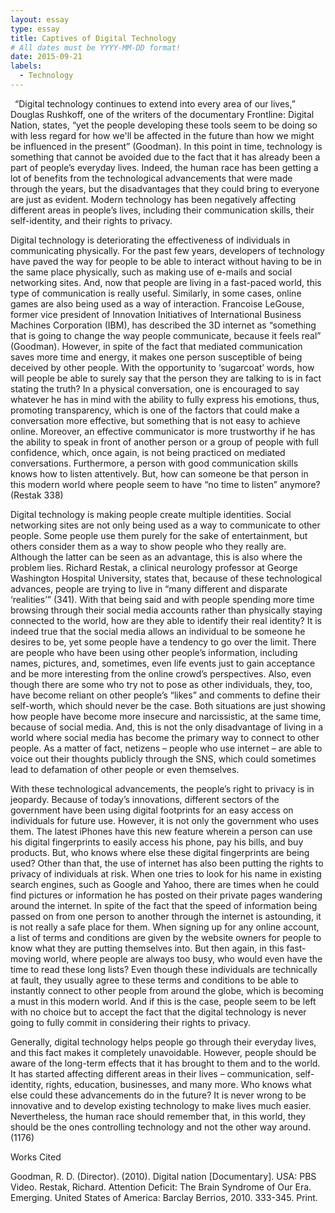 ```yaml
---
layout: essay
type: essay
title: Captives of Digital Technology
# All dates must be YYYY-MM-DD format!
date: 2015-09-21
labels:
  - Technology
---
```


<p>&ensp;“Digital technology continues to extend into every area of our lives,” Douglas Rushkoff, one of the writers of the documentary Frontline: Digital Nation, states, “yet the people developing these tools seem to be doing so with less regard for how we'll be affected in the future than how we might be influenced in the present” (Goodman). In this point in time, technology is something that cannot be avoided due to the fact that it has already been a part of people’s everyday lives. Indeed, the human race has been getting a lot of benefits from the technological advancements that were made through the years, but the disadvantages that they could bring to everyone are just as evident. Modern technology has been negatively affecting different areas in people’s lives, including their communication skills, their self-identity, and their rights to privacy.</p>

Digital technology is deteriorating the effectiveness of individuals in communicating physically. For the past few years, developers of technology have paved the way for people to be able to interact without having to be in the same place physically, such as making use of e-mails and social networking sites. And, now that people are living in a fast-paced world, this type of communication is really useful. Similarly, in some cases, online games are also being used as a way of interaction. Francoise LeGouse, former vice president of Innovation Initiatives of International Business Machines Corporation (IBM), has described the 3D internet as “something that is going to change the way people communicate, because it feels real” (Goodman). However, in spite of the fact that mediated communication saves more time and energy, it makes one person susceptible of being deceived by other people. With the opportunity to ‘sugarcoat’ words, how will people be able to surely say that the person they are talking to is in fact stating the truth? In a physical conversation, one is encouraged to say whatever he has in mind with the ability to fully express his emotions, thus, promoting transparency, which is one of the factors that could make a conversation more effective, but something that is not easy to achieve online. Moreover, an effective communicator is more trustworthy if he has the ability to speak in front of another person or a group of people with full confidence, which, once again, is not being practiced on mediated conversations. Furthermore, a person with good communication skills knows how to listen attentively. But, how can someone be that person in this modern world where people seem to have “no time to listen” anymore? (Restak 338) 

Digital technology is making people create multiple identities. Social networking sites are not only being used as a way to communicate to other people. Some people use them purely for the sake of entertainment, but others consider them as a way to show people who they really are. Although the latter can be seen as an advantage, this is also where the problem lies. Richard Restak, a clinical neurology professor at George Washington Hospital University, states that, because of these technological advances, people are trying to live in “many different and disparate ‘realities’” (341). With that being said and with people spending more time browsing through their social media accounts rather than physically staying connected to the world, how are they able to identify their real identity? It is indeed true that the social media allows an individual to be someone he desires to be, yet some people have a tendency to go over the limit. There are people who have been using other people’s information, including names, pictures, and, sometimes, even life events just to gain acceptance and be more interesting from the online crowd’s perspectives. Also, even though there are some who try not to pose as other individuals, they, too, have become reliant on other people’s “likes” and comments to define their self-worth, which should never be the case. Both situations are just showing how people have become more insecure and narcissistic, at the same time, because of social media. And, this is not the only disadvantage of living in a world where social media has become the primary way to connect to other people. As a matter of fact, netizens – people who use internet – are able to voice out their thoughts publicly through the SNS, which could sometimes lead to defamation of other people or even themselves.  

With these technological advancements, the people’s right to privacy is in jeopardy. Because of today’s innovations, different sectors of the government have been using digital footprints for an easy access on individuals for future use. However, it is not only the government who uses them. The latest iPhones have this new feature wherein a person can use his digital fingerprints to easily access his phone, pay his bills, and buy products. But, who knows where else these digital fingerprints are being used? Other than that, the use of internet has also been putting the rights to privacy of individuals at risk. When one tries to look for his name in existing search engines, such as Google and Yahoo, there are times when he could find pictures or information he has posted on their private pages wandering around the internet. In spite of the fact that the speed of information being passed on from one person to another through the internet is astounding, it is not really a safe place for them. When signing up for any online account, a list of terms and conditions are given by the website owners for people to know what they are putting themselves into. But then again, in this fast-moving world, where people are always too busy, who would even have the time to read these long lists? Even though these individuals are technically at fault, they usually agree to these terms and conditions to be able to instantly connect to other people from around the globe, which is becoming a must in this modern world. And if this is the case, people seem to be left with no choice but to accept the fact that the digital technology is never going to fully commit in considering their rights to privacy.  

Generally, digital technology helps people go through their everyday lives, and this fact makes it completely unavoidable. However, people should be aware of the long-term effects that it has brought to them and to the world. It has started affecting different areas in their lives – communication, self-identity, rights, education, businesses, and many more. Who knows what else could these advancements do in the future? It is never wrong to be innovative and to develop existing technology to make lives much easier. Nevertheless, the human race should remember that, in this world, they should be the ones controlling technology and not the other way around. (1176)  

 
Works Cited 

Goodman, R. D. (Director). (2010). Digital nation [Documentary]. USA: PBS Video. 
Restak, Richard. Attention Deficit: The Brain Syndrome of Our Era. Emerging. United States of America: Barclay Berrios, 2010. 333-345. Print. 
 
 
 
 
 
 

